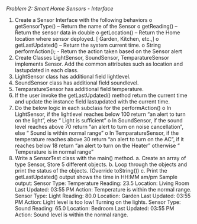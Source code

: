 *Problem 2: Smart Home Sensors - Interface*
1. Create a Sensor Interface with the following behaviors
   o getSensorType() – Return the name of the Sensor
   o getReading() – Return the sensor data in double
   o getLocation() – Return the Home location where sensor deployed. [ Garden,
   Kitchen, etc.,]
   o getLastUpdated() – Return the system current time.
   o String performAction(); - Return the action taken based on the Sensor alert
2. Create Classes LightSensor, SoundSensor, TemparatureSensor implements
   Sensor. Add the common attributes such as location and lastupdated in each class.
3. LightSensor class has additional field lightlevel.
4. SoundSensor class has additional field soundlevel.
5. TemparatureSensor has additional field temperature.
6. If the user invoke the getLastUpdated() method return the current time and update
   the instance field lastupdated with the current time.
7. Do the below logic in each subclass for the performAction()
   o In LightSensor, if the lightlevel reaches below 100 return “an alert to turn on
   the light”, else “ Light is sufficient”
   o In SoundSensor, if the sound level reaches above 70 return “an alert to turn on
   noise cancellation”, else “ Sound is within normal range”
   o In TemparatureSensor, if the temperature reaches above 30 return “an alert to
   turn on the AC”, if it reaches below 18 return “an alert to turn on the Heater”
   otherwise “ Temperature is in normal range”
8. Write a SensorTest class with the main() method.
   a. Create an array of type Sensor, Store 5 different objects.
   b. Loop through the objects and print the status of the objects. (Override
   toString())
   c. Print the getLastUpdated() output shows the time in HH:MM am/pm
   Sample output:
   Sensor Type: Temperature
   Reading: 23.5
   Location: Living Room
   Last Updated: 03:55 PM
   Action: Temperature is within the normal range.
   Sensor Type: Light
   Reading: 80.0
   Location: Garden
   Last Updated: 03:55 PM
   Action: Light level is too low! Turning on the lights.
   Sensor Type: Sound
   Reading: 65.0
   Location: Bedroom
   Last Updated: 03:55 PM
   Action: Sound level is within the normal range.